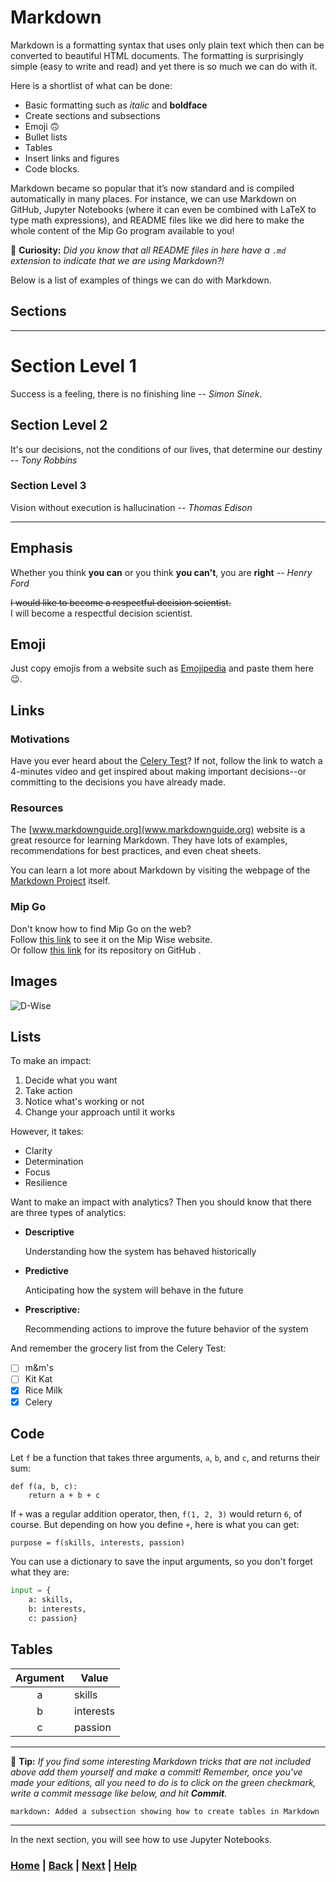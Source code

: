# Markdown

Markdown is a formatting syntax that uses only plain text which then can be converted to beautiful HTML documents. The formatting is surprisingly simple (easy to write and read) and yet there is so much we can do with it.

Here is a shortlist of what can be done:

* Basic formatting such as _italic_ and **boldface**
* Create sections and subsections
* Emoji 🙃
* Bullet lists
* Tables
* Insert links and figures
* Code blocks.

Markdown became so popular that it’s now standard and is compiled automatically in many places. For instance, we can use Markdown on GitHub, Jupyter Notebooks (where it can even be combined with LaTeX to type math expressions), and README files like we did here to make the whole content of the Mip Go program available to you!

🤔 **Curiosity:** _Did you know that all README files in here have a `.md` extension to indicate that we are using Markdown?!_

Below is a list of examples of things we can do with Markdown.

## Sections

---------------------------------------------------------

# Section Level 1

Success is a feeling, there is no finishing line -- _Simon Sinek_.

## Section Level 2

It's our decisions, not the conditions of our lives, that determine our destiny -- _Tony Robbins_

### Section Level 3

Vision without execution is hallucination -- _Thomas Edison_

---------------------------------------------------------

## Emphasis

Whether you think **you can** or you think **you can't**, you are **right** -- _Henry Ford_

~~I would like to become a respectful decision scientist.~~  
I will become a respectful decision scientist.

## Emoji

Just copy emojis from a website such as [Emojipedia](https://emojipedia.org/) and paste them here 😉.

## Links

### Motivations

Have you ever heard about the [Celery Test](https://www.youtube.com/watch?v=k_8gZnpKuLI)?
If not, follow the link to watch a 4-minutes video and get inspired about making important decisions--or committing to the decisions you have already made.

### Resources

The [www.markdownguide.org](www.markdownguide.org) website is a great resource for learning Markdown.
They have lots of examples, recommendations for best practices, and even cheat sheets.

You can learn a lot more about Markdown by visiting the webpage of the [Markdown Project](https://daringfireball.net/projects/markdown/) itself.

### Mip Go

Don't know how to find Mip Go on the web?  
Follow [this link][mip_go] to see it on the Mip Wise website.  
Or follow [this link][mip_way_github] for its repository on GitHub .

[mip_way_github]: https://github.com/mipwise/mip_way
[mip_go]: https://mipwise.com/mip_way

## Images

![D-Wise](dwise.png)

## Lists

To make an impact:

1. Decide what you want
2. Take action
3. Notice what's working or not
4. Change your approach until it works

However, it takes:

* Clarity
* Determination
* Focus
* Resilience

Want to make an impact with analytics? Then you should know that there are 
three types of analytics:

* **Descriptive**

    Understanding how the system has behaved historically

* **Predictive**

    Anticipating how the system will behave in the future

* **Prescriptive:**

    Recommending actions to improve the future behavior of the system

And remember the grocery list from the Celery Test:

* [ ] m&m's
* [ ] Kit Kat
* [X] Rice Milk
* [X] Celery

## Code

Let `f` be a function that takes three arguments, `a`, `b`, and `c`, and returns their sum:

    def f(a, b, c):
        return a + b + c

If `+` was a regular addition operator, then, `f(1, 2, 3)` would return `6`, of course. But depending on how you define `+`, here is what you can get:

    purpose = f(skills, interests, passion)

You can use a dictionary to save the input arguments, so you don't forget what they are:

```python
input = {
    a: skills,
    b: interests,
    c: passion}
```

## Tables

| **Argument** | **Value** |
|:------------:|-----------|
|      a       | skills    |
|      b       | interests |
|      c       | passion   |

---------------------------------------------------------

📝 **Tip:**
_If you find some interesting Markdown tricks that are not included above add them yourself and make a commit! Remember, once you've made your editions, all you need to do is to click on the green checkmark, write a commit message like below, and hit **Commit**._

```text
markdown: Added a subsection showing how to create tables in Markdown 
```

---------------------------------------------------------

In the next section, you will see how to use Jupyter Notebooks.

### [Home][home] | [Back][back] | [Next][next] | [Help][help]

[home]: ../README.md
[back]: ../README.md
[next]: ../2_jupyter_notebook/README.md
[help]: ../../0_help/README.md
